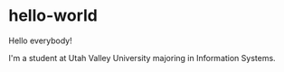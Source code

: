 # hello-world
Hello everybody!

I'm a student at Utah Valley University majoring in Information Systems.

